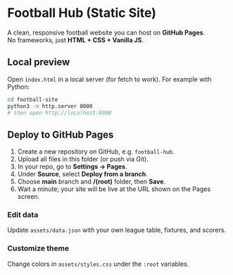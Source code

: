 
# Football Hub (Static Site)

A clean, responsive football website you can host on **GitHub Pages**.  
No frameworks, just **HTML + CSS + Vanilla JS**.

## Local preview
Open `index.html` in a local server (for fetch to work). For example with Python:

```bash
cd football-site
python3 -m http.server 8000
# then open http://localhost:8000
```

## Deploy to GitHub Pages
1. Create a new repository on GitHub, e.g. `football-hub`.
2. Upload all files in this folder (or push via Git).
3. In your repo, go to **Settings → Pages**.
4. Under **Source**, select **Deploy from a branch**.
5. Choose **main** branch and **/(root)** folder, then **Save**.
6. Wait a minute; your site will be live at the URL shown on the Pages screen.

### Edit data
Update `assets/data.json` with your own league table, fixtures, and scorers.

### Customize theme
Change colors in `assets/styles.css` under the `:root` variables.
